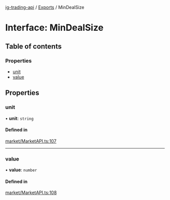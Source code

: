 [ig-trading-api](../README.md) / [Exports](../modules.md) / MinDealSize

# Interface: MinDealSize

## Table of contents

### Properties

- [unit](MinDealSize.md#unit)
- [value](MinDealSize.md#value)

## Properties

### unit

• **unit**: `string`

#### Defined in

[market/MarketAPI.ts:107](https://github.com/bennycode/ig-trading-api/blob/0c7d281/src/market/MarketAPI.ts#L107)

---

### value

• **value**: `number`

#### Defined in

[market/MarketAPI.ts:108](https://github.com/bennycode/ig-trading-api/blob/0c7d281/src/market/MarketAPI.ts#L108)
